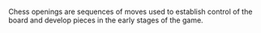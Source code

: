 Chess openings are sequences of moves used to establish control of the board and develop pieces in the early stages of the game.
